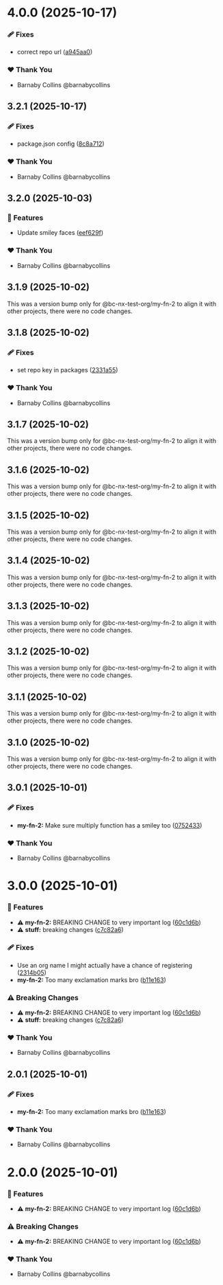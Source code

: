 # 4.0.0 (2025-10-17)

### 🩹 Fixes

- correct repo url ([a945aa0](https://github.com/barnabycollins/monorepo-playground/commit/a945aa0))

### ❤️ Thank You

- Barnaby Collins @barnabycollins

## 3.2.1 (2025-10-17)

### 🩹 Fixes

- package.json config ([8c8a712](https://github.com/barnabycollins/monorepo-playground/commit/8c8a712))

### ❤️ Thank You

- Barnaby Collins @barnabycollins

## 3.2.0 (2025-10-03)

### 🚀 Features

- Update smiley faces ([eef629f](https://github.com/barnabycollins/monorepo-playground/commit/eef629f))

### ❤️ Thank You

- Barnaby Collins @barnabycollins

## 3.1.9 (2025-10-02)

This was a version bump only for @bc-nx-test-org/my-fn-2 to align it with other projects, there were no code changes.

## 3.1.8 (2025-10-02)

### 🩹 Fixes

- set repo key in packages ([2331a55](https://github.com/barnabycollins/monorepo-playground/commit/2331a55))

### ❤️ Thank You

- Barnaby Collins @barnabycollins

## 3.1.7 (2025-10-02)

This was a version bump only for @bc-nx-test-org/my-fn-2 to align it with other projects, there were no code changes.

## 3.1.6 (2025-10-02)

This was a version bump only for @bc-nx-test-org/my-fn-2 to align it with other projects, there were no code changes.

## 3.1.5 (2025-10-02)

This was a version bump only for @bc-nx-test-org/my-fn-2 to align it with other projects, there were no code changes.

## 3.1.4 (2025-10-02)

This was a version bump only for @bc-nx-test-org/my-fn-2 to align it with other projects, there were no code changes.

## 3.1.3 (2025-10-02)

This was a version bump only for @bc-nx-test-org/my-fn-2 to align it with other projects, there were no code changes.

## 3.1.2 (2025-10-02)

This was a version bump only for @bc-nx-test-org/my-fn-2 to align it with other projects, there were no code changes.

## 3.1.1 (2025-10-02)

This was a version bump only for @bc-nx-test-org/my-fn-2 to align it with other projects, there were no code changes.

## 3.1.0 (2025-10-02)

This was a version bump only for @bc-nx-test-org/my-fn-2 to align it with other projects, there were no code changes.

## 3.0.1 (2025-10-01)

### 🩹 Fixes

- **my-fn-2:** Make sure multiply function has a smiley too ([0752433](https://github.com/barnabycollins/monorepo-playground/commit/0752433))

### ❤️ Thank You

- Barnaby Collins @barnabycollins

# 3.0.0 (2025-10-01)

### 🚀 Features

- ⚠️  **my-fn-2:** BREAKING CHANGE to very important log ([60c1d6b](https://github.com/barnabycollins/monorepo-playground/commit/60c1d6b))
- ⚠️  **stuff:** breaking changes ([c7c82a6](https://github.com/barnabycollins/monorepo-playground/commit/c7c82a6))

### 🩹 Fixes

- Use an org name I might actually have a chance of registering ([2314b05](https://github.com/barnabycollins/monorepo-playground/commit/2314b05))
- **my-fn-2:** Too many exclamation marks bro ([b11e163](https://github.com/barnabycollins/monorepo-playground/commit/b11e163))

### ⚠️  Breaking Changes

- ⚠️  **my-fn-2:** BREAKING CHANGE to very important log ([60c1d6b](https://github.com/barnabycollins/monorepo-playground/commit/60c1d6b))
- ⚠️  **stuff:** breaking changes ([c7c82a6](https://github.com/barnabycollins/monorepo-playground/commit/c7c82a6))

### ❤️ Thank You

- Barnaby Collins @barnabycollins

## 2.0.1 (2025-10-01)

### 🩹 Fixes

- **my-fn-2:** Too many exclamation marks bro ([b11e163](https://github.com/barnabycollins/monorepo-playground/commit/b11e163))

### ❤️ Thank You

- Barnaby Collins @barnabycollins

# 2.0.0 (2025-10-01)

### 🚀 Features

- ⚠️  **my-fn-2:** BREAKING CHANGE to very important log ([60c1d6b](https://github.com/barnabycollins/monorepo-playground/commit/60c1d6b))

### ⚠️  Breaking Changes

- ⚠️  **my-fn-2:** BREAKING CHANGE to very important log ([60c1d6b](https://github.com/barnabycollins/monorepo-playground/commit/60c1d6b))

### ❤️ Thank You

- Barnaby Collins @barnabycollins